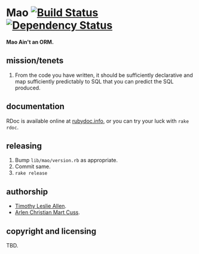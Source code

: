 # Mao [![Build Status](https://secure.travis-ci.org/unnali/mao.png)](http://travis-ci.org/unnali/mao) [![Dependency Status](https://gemnasium.com/unnali/mao.png)](https://gemnasium.com/unnali/mao)

**Mao Ain't an ORM.**

## mission/tenets

1. From the code you have written, it should be sufficiently declarative and
   map sufficiently predictably to SQL that you can predict the SQL produced.

## documentation

RDoc is available online at
[rubydoc.info](http://rubydoc.info/gems/mao/0.0.7/frames), or you can try your
luck with `rake rdoc`.

## releasing

1. Bump `lib/mao/version.rb` as appropriate.
2. Commit same.
3. `rake release`

## authorship

* [Timothy Leslie Allen](https://github.com/timothyleslieallen).
* [Arlen Christian Mart Cuss](https://github.com/unnali).

## copyright and licensing

TBD.
